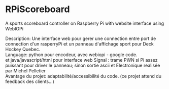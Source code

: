 RPiScoreboard 
=============

A sports scoreboard controller on Raspberry Pi with website interface using WebIOPi

Description: 
	Une interface web pour gerer une connection entre port de connection d'un rasperryPi et un panneau d'affichage sport pour Deck Hockey Quebec.  
Language: python pour encodeur, avec webiopi - google code.  
et java/javascript/html pour interface web
Signal : trame PWN  si Pi assez puissant pour driver le panneau; 
sinon sortie ascii et 
Electronique realisée par Michel Pelletier  
Avantage du projet: adaptabilité/accessibilité du code. 
(ce projet attend du feedback des clients...)
